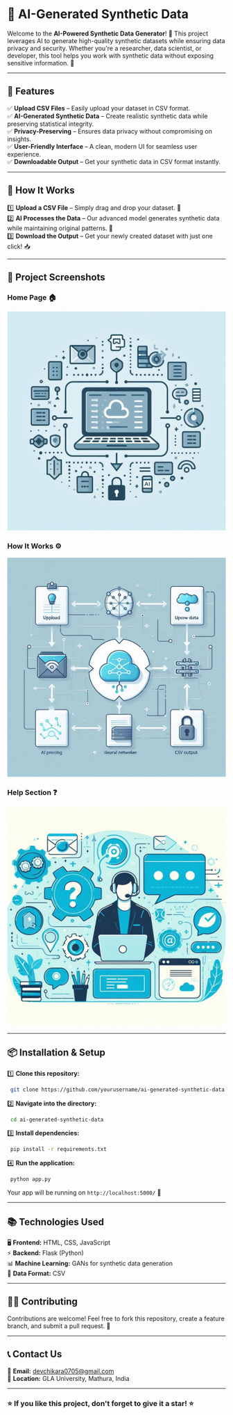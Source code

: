 # 🚀 AI-Generated Synthetic Data

Welcome to the **AI-Powered Synthetic Data Generator**! 🎉 This project leverages AI to generate high-quality synthetic datasets while ensuring data privacy and security. Whether you're a researcher, data scientist, or developer, this tool helps you work with synthetic data without exposing sensitive information. 🔐

---

## 📌 Features
✅ **Upload CSV Files** – Easily upload your dataset in CSV format.  
✅ **AI-Generated Synthetic Data** – Create realistic synthetic data while preserving statistical integrity.  
✅ **Privacy-Preserving** – Ensures data privacy without compromising on insights.  
✅ **User-Friendly Interface** – A clean, modern UI for seamless user experience.  
✅ **Downloadable Output** – Get your synthetic data in CSV format instantly.  

---

## 🎯 How It Works
1️⃣ **Upload a CSV File** – Simply drag and drop your dataset. 📂  
2️⃣ **AI Processes the Data** – Our advanced model generates synthetic data while maintaining original patterns. 🧠  
3️⃣ **Download the Output** – Get your newly created dataset with just one click! 📥  

---

## 📸 Project Screenshots
### Home Page 🏠
![Home Page](static/About.jpg)
### How It Works ⚙️
![How It Works](static/Howitworks.jpg)
### Help Section ❓
![Help](static/Help.jpg)

---

## 📦 Installation & Setup
1️⃣ **Clone this repository:**  
```bash
 git clone https://github.com/yourusername/ai-generated-synthetic-data.git
```
2️⃣ **Navigate into the directory:**  
```bash
 cd ai-generated-synthetic-data
```
3️⃣ **Install dependencies:**  
```bash
 pip install -r requirements.txt
```
4️⃣ **Run the application:**  
```bash
 python app.py
```

Your app will be running on `http://localhost:5000/` 🎯

---

## 📚 Technologies Used
🖥️ **Frontend:** HTML, CSS, JavaScript  
⚡ **Backend:** Flask (Python)  
📊 **Machine Learning:** GANs for synthetic data generation  
📂 **Data Format:** CSV  

---

## 👨‍💻 Contributing
Contributions are welcome! Feel free to fork this repository, create a feature branch, and submit a pull request. 🙌

---

## 📞 Contact Us
📧 **Email:** devchikara0705@gmail.com  
📍 **Location:** GLA University, Mathura, India  

---

### ⭐ If you like this project, don't forget to give it a star! ⭐


